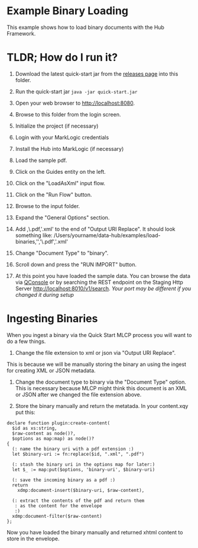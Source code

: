 # Example Binary Loading
This example shows how to load binary documents with the Hub Framework.

# TLDR; How do I run it?
1. Download the latest quick-start jar from the [releases page](https://github.com/marklogic/marklogic-data-hub/releases) into this folder.

1. Run the quick-start jar `java -jar quick-start.jar`

1. Open your web browser to [http://localhost:8080](http://localhost:8080).

1. Browse to this folder from the login screen.

1. Initialize the project (if necessary)

1. Login with your MarkLogic credentials

1. Install the Hub into MarkLogic (if necessary)

1. Load the sample pdf.

  1. Click on the Guides entity on the left.
  1. Click on the "LoadAsXml" input flow.
  1. Click on the "Run Flow" button.
  1. Browse to the input folder.
  1. Expand the "General Options" section.
  1. Add ,\\.pdf,'.xml' to the end of "Output URI Replace". It should look something like: /Users/yourname/data-hub/examples/load-binaries,'','\\.pdf','.xml'
  1. Change "Document Type" to "binary".
  1. Scroll down and press the "RUN IMPORT" button.

1. At this point you have loaded the sample data. You can browse the data via [QConsole](http://localhost:8000/qconsole) or by searching the REST endpoint on the Staging Http Server [http://localhost:8010/v1/search](http://localhost:8010/v1/search). *Your port may be different if you changed it during setup*

# Ingesting Binaries

When you ingest a binary via the Quick Start MLCP process you will want to do a few things.

1. Change the file extension to xml or json via "Output URI Replace".

This is because we will be manually storing the binary an using the ingest for creating XML or JSON metadata.

1. Change the document type to binary via the "Document Type" option. This is necessary because MLCP might think this document is an XML or JSON after we changed the file extension above.

1. Store the binary manually and return the metatada. In your content.xqy put this:

```xquery
declare function plugin:create-content(
  $id as xs:string,
  $raw-content as node()?,
  $options as map:map) as node()?
{
  (: name the binary uri with a pdf extension :)
  let $binary-uri := fn:replace($id, ".xml", ".pdf")

  (: stash the binary uri in the options map for later:)
  let $_ := map:put($options, 'binary-uri', $binary-uri)

  (: save the incoming binary as a pdf :)
  return
    xdmp:document-insert($binary-uri, $raw-content),

  (: extract the contents of the pdf and return them
   : as the content for the envelope
   :)
  xdmp:document-filter($raw-content)
};
```

Now you have loaded the binary manually and returned xhtml content to store in the envelope.
